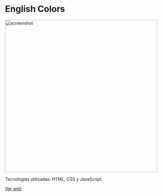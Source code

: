 # English Colors

<img src="https://i.ibb.co/T1S1JnT/english-colors.jpg" alt="screenshot" width="500">

Tecnologías utilizadas: HTML, CSS y JavaScript. 

<a href="https://ivanmoli.github.io/english-colors/" target="_blank">Ver web</a>
